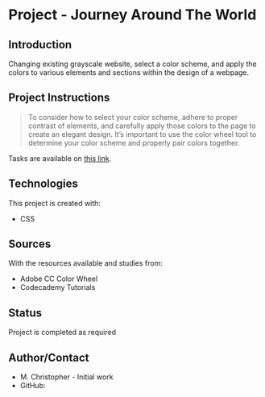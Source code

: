 # Project - Journey Around The World

## Introduction
Changing existing grayscale website, select a color scheme, and apply the colors to various elements and sections within the design of a webpage.

## Project Instructions
> To consider how to select your color scheme, adhere to proper contrast of elements, and carefully apply those colors to the page to create an elegant design.
> It’s important to use the color wheel tool to determine your color scheme and properly pair colors together.
 
Tasks are available on [this link](https://www.codecademy.com/paths/front-end-engineer-career-path/tracks/fecp-22-fundamentals-of-web-design/modules/fecp-22-learn-color-theory/projects/journey-world-color).

## Technologies
This project is created with:
* CSS

## Sources
With the resources available and studies from:
* Adobe CC Color Wheel 
* Codecademy Tutorials

## Status
Project is completed as required

## Author/Contact
* M. Christopher - Initial work
* GitHub: 
